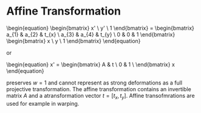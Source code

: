 # Affine Transformation

\begin{equation}
  \begin{bmatrix} x' \\ y' \\ 1 \end{bmatrix} =
  \begin{bmatrix}
    a_{1} & a_{2} & t_{x} \\
    a_{3} & a_{4} & t_{y} \\
    0 & 0 & 1
  \end{bmatrix}
  \begin{bmatrix} x \\ y \\ 1 \end{bmatrix}
\end{equation}

or

\begin{equation}
  x' = \begin{bmatrix}
    A & t \\
    0 & 1 \\
  \end{bmatrix}
  x
\end{equation}

preserves $w = 1$ and cannot represent as strong deformations as a full
projective transformation. The affine transformation contains an invertible
matrix $A$ and a atransformation vector $t = [t_x, t_y]$. Affine
transofmrations are used for example in warping.
